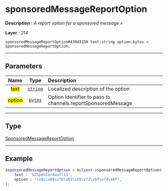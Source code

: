 # sponsoredMessageReportOption

**Description** : *A report option for a sponsored message &raquo;*

**Layer** : 214

```tl
sponsoredMessageReportOption#430d3150 text:string option:bytes = SponsoredMessageReportOption;
```

---

## Parameters

| Name | Type | Description |
| :---: | :---: | :--- |
| <mark>text</mark> | [`string`](type/string) | Localized description of the option |
| <mark>option</mark> | [`bytes`](type/bytes) | Option identifier to pass to channels.reportSponsoredMessage |

---

## Type

[SponsoredMessageReportOption](type/SponsoredMessageReportOption)

---

## Example

```php
$sponsoredMessageReportOption = $client->sponsoredMessageReportOption(
	text : 'kZSp8nCxrdaufl13',
	option : "\x4c\x69\x76\x65\x50\x72\x6f\x74\x6f",
);
```
